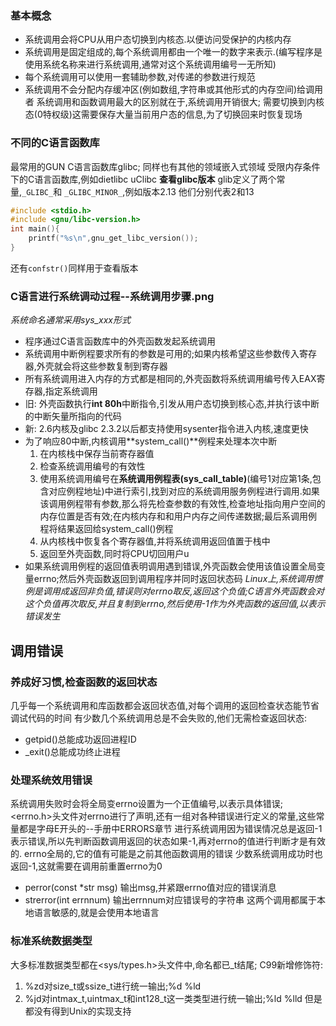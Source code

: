 ### 基本概念
  * 系统调用会将CPU从用户态切换到内核态.以便访问受保护的内核内存
  * 系统调用是固定组成的,每个系统调用都由一个唯一的数字来表示.(编写程序是使用系统名称来进行系统调用,通常对这个系统调用编号一无所知)
  * 每个系统调用可以使用一套辅助参数,对传递的参数进行规范
  * 系统调用不会分配内存缓冲区(例如数组,字符串或其他形式的内存空间)给调用者
  系统调用和函数调用最大的区别就在于,系统调用开销很大; 需要切换到内核态(0特权级)这需要保存大量当前用户态的信息,为了切换回来时恢复现场

### 不同的C语言函数库
最常用的GUN C语言函数库glibc;
同样也有其他的领域嵌入式领域 受限内存条件下的C语言函数库,例如dietlibc uClibc
**查看glibc版本**
glib定义了两个常量,`_GLIBC_`和 `_GLIBC_MINOR_`,例如版本2.13 他们分别代表2和13
```c
#include <stdio.h>
#include <gnu/libc-version.h>
int main(){
	printf("%s\n",gnu_get_libc_version());
}
```
还有`confstr()`同样用于查看版本

### C语言进行系统调动过程--系统调用步骤.png
*系统命名通常采用sys_xxx形式*
  * 程序通过C语言函数库中的外壳函数发起系统调用
  * 系统调用中断例程要求所有的参数是可用的;如果内核希望这些参数传入寄存器,外壳就会将这些参数复制到寄存器
  * 所有系统调用进入内存的方式都是相同的,外壳函数将系统调用编号传入EAX寄存器,指定系统调用
  * 旧: 外壳函数执行**int 80h**中断指令,引发从用户态切换到核心态,并执行该中断的中断矢量所指向的代码
  * 新: 2.6内核及glibc 2.3.2以后都支持使用sysenter指令进入内核,速度更快
  * 为了响应80中断,内核调用**system_call()**例程来处理本次中断
    1) 在内核栈中保存当前寄存器值
    2) 检查系统调用编号的有效性
    3) 使用系统调用编号在**系统调用例程表(sys_call_table)**(编号1对应第1条,包含对应例程地址)中进行索引,找到对应的系统调用服务例程进行调用.如果该调用例程带有参数,那么将先检查参数的有效性,检查地址指向用户空间的内存位置是否有效;在内核内存和和用户内存之间传递数据;最后系调用例程将结果返回给system_call()例程
    4) 从内核栈中恢复各个寄存器值,并将系统调用返回值置于栈中
    5) 返回至外壳函数,同时将CPU切回用户u
  * 如果系统调用例程的返回值表明调用遇到错误,外壳函数会使用该值设置全局变量errno;然后外壳函数返回到调用程序并同时返回状态码
  *Linux上,系统调用惯例是调用成返回非负值,错误则对errno取反,返回这个负值;C语言外壳函数会对这个负值再次取反,并且复制到errno,然后使用-1作为外壳函数的返回值,以表示错误发生*

## 调用错误
### 养成好习惯,检查函数的返回状态
几乎每一个系统调用和库函数都会返回状态值,对每个调用的返回检查状态能节省调试代码的时间
有少数几个系统调用总是不会失败的,他们无需检查返回状态:
  * getpid()总能成功返回进程ID
  * _exit()总能成功终止进程

### 处理系统效用错误
系统调用失败时会将全局变errno设置为一个正值编号,以表示具体错误;
<errno.h>头文件对errno进行了声明,还有一组对各种错误进行定义的常量,这些常量都是字母E开头的--手册中ERRORS章节
进行系统调用因为错误情况总是返回-1表示错误,所以先判断函数调用返回的状态如果-1,再对errno的值进行判断才是有效的.
errno全局的,它的值有可能是之前其他函数调用的错误
少数系统调用成功时也返回-1,这就需要在调用前重置errno为0

  * perror(const *str msg) 输出msg,并紧跟errno值对应的错误消息
  * strerror(int errnnum) 输出errnnum对应错误号的字符串
  这两个调用都属于本地语言敏感的,就是会使用本地语言

### 标准系统数据类型
大多标准数据类型都在<sys/types.h>头文件中,命名都已_t结尾;
C99新增修饰符:
  1) %zd对size_t或ssize_t进行统一输出;%d %ld
  2) %jd对intmax_t,uintmax_t和int128_t这一类类型进行统一输出;%ld %lld
  但是都没有得到Unix的实现支持
